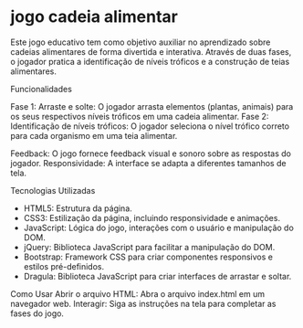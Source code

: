 # jogo cadeia alimentar

Este jogo educativo tem como objetivo auxiliar no aprendizado sobre cadeias alimentares de forma divertida e interativa. Através de duas fases, o jogador pratica a identificação de níveis tróficos e a construção de teias alimentares.

Funcionalidades

Fase 1: Arraste e solte: O jogador arrasta elementos (plantas, animais) para os seus respectivos níveis tróficos em uma cadeia alimentar.
Fase 2: Identificação de níveis tróficos: O jogador seleciona o nível trófico correto para cada organismo em uma teia alimentar.

Feedback: O jogo fornece feedback visual e sonoro sobre as respostas do jogador.
Responsividade: A interface se adapta a diferentes tamanhos de tela.

Tecnologias Utilizadas

- HTML5: Estrutura da página.
- CSS3: Estilização da página, incluindo responsividade e animações.
- JavaScript: Lógica do jogo, interações com o usuário e manipulação do DOM.
- jQuery: Biblioteca JavaScript para facilitar a manipulação do DOM.
- Bootstrap: Framework CSS para criar componentes responsivos e estilos pré-definidos.
- Dragula: Biblioteca JavaScript para criar interfaces de arrastar e soltar.
  
Como Usar
Abrir o arquivo HTML: Abra o arquivo index.html em um navegador web.
Interagir: Siga as instruções na tela para completar as fases do jogo.
